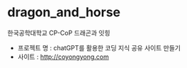 # dragon_and_horse
 한국공학대학교 CP-CoP 드래곤과 잇힝
 - 프로젝트 명 : chatGPT를 활용한 코딩 지식 공유 사이트 만들기
 - 사이트 : http://coyongyong.com
   
   
